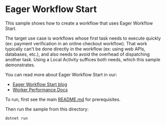 # Eager Workflow Start

This sample shows how to create a workflow that uses Eager Workflow Start.

The target use case is workflows whose first task needs to execute quickly (ex: payment verification in an online checkout workflow). That work typically can't be done directly in the workflow (ex: using web APIs, databases, etc.), and also needs to avoid the overhead of dispatching another task. Using a Local Activity suffices both needs, which this sample demonstrates.

You can read more about Eager Workflow Start in our:

- [Eager Workflow Start blog](https://temporal.io/blog/improving-latency-with-eager-workflow-start)
- [Worker Performance Docs](https://docs.temporal.io/develop/worker-performance#eager-workflow-start)

To run, first see the main [README.md](../../README.md) for prerequisites.

Then run the sample from this directory:

    dotnet run